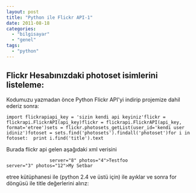 ```yaml
---
layout: post
title: "Python ile Flickr API-1"
date: 2011-08-18
categories: 
  - "bilgisayar"
  - "genel"
tags: 
  - "python"
---
```


## Flickr Hesabınızdaki photoset isimlerini listeleme:

  
Kodumuzu yazmadan önce Python Flickr API'yi indirip projemize dahil ederiz sonra:  

```
import flickrapiapi_key = 'sizin kendi api keyiniz'flickr = flickrapi.FlickrAPI(api_key)flickr = flickrapi.FlickrAPI(api_key, format='etree')sets = flickr.photosets_getList(user_id='kendi user idiniz')fotoset = sets.find('photosets').findall('photoset')for i in fotoset:	print i.find('title').text
```

  
Burada flickr api gelen aşağıdaki xml verisini  

```
                server="8" photos="4">Testfoo                server="3" photos="12">My Setbar
```

  
etree kütüphanesi ile (python 2.4 ve üstü için) ile ayıklar ve sonra for döngüsü ile title değerlerini alırız:
